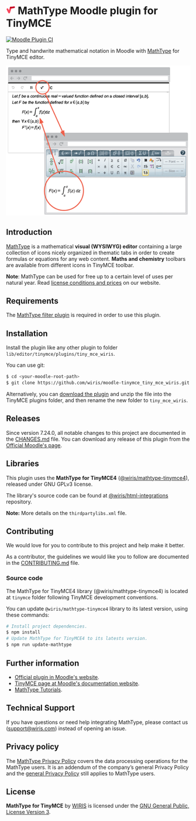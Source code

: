 # ![MathType](./pix/logo-mathtype.png) MathType Moodle plugin for TinyMCE

[![Moodle Plugin CI](https://github.com/wiris/moodle-tinymce_tiny_mce_wiris/actions/workflows/moodle-ci.yml/badge.svg)](https://github.com/wiris/moodle-tinymce_tiny_mce_wiris/actions/workflows/moodle-ci.yml)

Type and handwrite mathematical notation in Moodle with [MathType](https://www.wiris.com/en/mathtype/?utm_source=github&utm_medium=referral&utm_campaign=readme&utm_content=TinyMCE) for TinyMCE editor.

![Wiris mathtype plugin example](pix/snapshot.png)

## Introduction

[MathType](https://www.wiris.com/en/mathtype/?utm_source=github&utm_medium=referral&utm_campaign=readme&utm_content=TinyMCE) is a mathematical **visual (WYSIWYG) editor** containing a large collection of icons nicely organized in thematic tabs in order to create formulas or equations for any web content. **Maths and chemistry** toolbars are available from different icons in TinyMCE toolbar.

**Note**: MathType can be used for free up to a certain level of uses per natural year. Read [license conditions and prices](https://www.wiris.com/en/pricing/?utm_source=github&utm_medium=referral&utm_campaign=readme&utm_content=TinyMCE) on our website.

## Requirements

The [MathType filter plugin](https://github.com/wiris/moodle-filter_wiris) is required in order to use this plugin.

## Installation

Install the plugin like any other plugin to folder `lib/editor/tinymce/plugins/tiny_mce_wiris`.

You can use git:

```sh
$ cd <your-moodle-root-path>
$ git clone https://github.com/wiris/moodle-tinymce_tiny_mce_wiris.git lib/editor/tinymce/plugins/tiny_mce_wiris
```

Alternatively, you can [download the plugin](https://github.com/wiris/moodle-tinymce_tiny_mce_wiris/archive/stable.zip) and unzip the file into the TinyMCE plugins folder, and then rename the new folder to `tiny_mce_wiris`.

## Releases

Since version 7.24.0, all notable changes to this project are documented in the [CHANGES.md](CHANGES.md) file. You can download any release of this plugin from the [Official Moodle's page](https://moodle.org/plugins/tinymce_tiny_mce_wiris).

## Libraries

This plugin uses the **MathType for TinyMCE4** ([@wiris/mathtype-tinymce4](https://www.npmjs.com/package/@wiris/mathtype-tinymce4)), released under GNU GPLv3 license.

The library's source code can be found at [@wiris/html-integrations](https://github.com/wiris/html-integrations) repository.

**Note:** More details on the `thirdpartylibs.xml` file.

## Contributing

We would love for you to contribute to this project and help make it better.

As a contributor, the guidelines we would like you to follow are documented in the [CONTRIBUTING.md](CONTRIBUTING.md) file.

### Source code

The MathType for TinyMCE4 library (@wiris/mathtype-tinymce4) is located at `tinymce` folder following TinyMCE development conventions.

You can update `@wiris/mathtype-tinymce4` library to its latest version, using these commands:

```sh
# Install project dependencies.
$ npm install
# Update MathType for TinyMCE4 to its latests version.
$ npm run update-mathtype
```

## Further information

- [Official plugin in Moodle's website](https://moodle.org/plugins/tinymce_tiny_mce_wiris).
- [TinyMCE page at Moodle's documentation website](https://docs.moodle.org/dev/TinyMCE_plugins).
- [MathType Tutorials](https://docs.wiris.com/mathtype/en/user-interfaces/mathtype-web-interface/introductory-tutorials.html?utm_source=github&utm_medium=referral&utm_campaign=readme&utm_content=TinyMCE).

## Technical Support

If you have questions or need help integrating MathType, please contact us (support@wiris.com) instead of opening an issue.

## Privacy policy

The [MathType Privacy Policy](https://www.wiris.com/en/mathtype-privacy-policy/?utm_source=github&utm_medium=referral&utm_campaign=readme&utm_content=TinyMCE) covers the data processing operations for the MathType users. It is an addendum of the company’s general Privacy Policy and the [general Privacy Policy](https://www.wiris.com/en/privacy-policy?utm_source=github&utm_medium=referral&utm_campaign=readme&utm_content=TinyMCE) still applies to MathType users.

## License

**MathType for TinyMCE** by [WIRIS](https://www.wiris.com/en/terms-of-use/?utm_source=github&utm_medium=referral&utm_campaign=readme&utm_content=TinyMCE) is licensed under the [GNU General Public, License Version 3](https://www.gnu.org/licenses/gpl-3.0.en.html).
